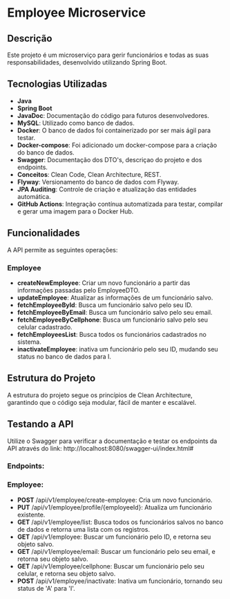 # Employee Microservice

## Descrição

Este projeto é um microserviço para gerir funcionários e todas as suas responsabilidades, desenvolvido utilizando Spring Boot. 

## Tecnologias Utilizadas

- **Java**
- **Spring Boot**
- **JavaDoc**: Documentação do código para futuros desenvolvedores.
- **MySQL**: Utilizado como banco de dados.
- **Docker**: O banco de dados foi containerizado por ser mais ágil para testar.
- **Docker-compose**: Foi adicionado um docker-compose para a criação do banco de dados.
- **Swagger**: Documentação dos DTO's, descriçao do projeto e dos endpoints. 
- **Conceitos**: Clean Code, Clean Architecture, REST.
- **Flyway**: Versionamento do banco de dados com Flyway.
- **JPA Auditing**: Controle de criação e atualização das entidades automática.
- **GitHub Actions**: Integração contínua automatizada para testar, compilar e gerar uma imagem para o Docker Hub.

## Funcionalidades

A API permite as seguintes operações:

### Employee

- **createNewEmployee**: Criar um novo funcionário a partir das informações passadas pelo EmployeeDTO.
- **updateEmployee**: Atualizar as informações de um funcionário salvo.
- **fetchEmployeeById**: Busca um funcionário salvo pelo seu ID.
- **fetchEmployeeByEmail**: Busca um funcionário salvo pelo seu email.
- **fetchEmployeeByCellphone**: Busca um funcionário salvo pelo seu celular cadastrado.
- **fetchEmployeesList**: Busca todos os funcionários cadastrados no sistema.
- **inactivateEmployee**: inativa um funcionário pelo seu ID, mudando seu status no banco de dados para I.

## Estrutura do Projeto

A estrutura do projeto segue os princípios de Clean Architecture, garantindo que o código seja modular, fácil de manter e escalável.

## Testando a API
Utilize o Swagger para verificar a documentação e testar os endpoints da API através do link:
http://localhost:8080/swagger-ui/index.html#

### Endpoints:

### Employee:
- **POST** /api/v1/employee/create-employee: Cria um novo funcionário.
- **PUT** /api/v1/employee/profile/{employeeId}: Atualiza um funcionário existente.
- **GET** /api/v1/employee/list: Busca todos os funcionários salvos no banco de dados e retorna uma lista com os registros.
- **GET** /api/v1/employee: Buscar um funcionário pelo ID, e retorna seu objeto salvo.
- **GET** /api/v1/employee/email: Buscar um funcionário pelo seu email, e retorna seu objeto salvo.
- **GET** /api/v1/employee/cellphone: Buscar um funcionário pelo seu celular, e retorna seu objeto salvo.
- **POST** /api/v1/employee/inactivate: Inativa um funcionário, tornando seu status de 'A' para 'I'.


  
